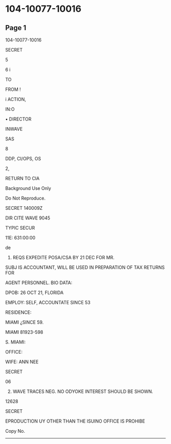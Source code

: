 # 104-10077-10016

## Page 1

104-10077-10016

SECRET

5

6 i

TO

FROM !

i ACTION,

IN:O

• DIRECTOR

INWAVE

SAS

8

DDP, CI/OPS, OS

2,

RETURN TO CIA

Background Use Only

Do Not Reproduce.

SECRET 140009Z

DIR CITE WAVE 9045

TYPIC SECUR

11E: 631:00:00

de

1. REQS EXPEDITE POSA/CSA BY 21 DEC FOR MR.

SUBJ IS ACCOUNTANT, WILL BE USED IN PREPARATION OF TAX RETURNS FOR

AGENT PERSONNEL. BIO DATA:

DPOB: 26 OCT 21, FLORIDA

EMPLOY: SELF, ACCOUNTATE SINCE 53

RESIDENCE:

MIAMI ¿SINCE 59.

MIAMI 81923-598

S. MIAMI:

OFFICE:

WIFE: ANN NEE

SECRET

06

2. WAVE TRACES NEG. NO ODYOKE INTEREST SHOULD BE SHOWN.

12628

SECRET

EPRODUCTION UY OTHER THAN THE ISUINO OFFICE IS PROHIBE

Copy No.

---

